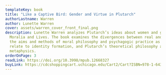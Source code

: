 ```yaml
---
templateKey: book
title: "Like a Captive Bird: Gender and Virtue in Plutarch"
authorLastname: Warren
author: Lunette Warren
cover: assets/warren_cover_front_final.png
description: Lunette Warren analyzes Plutarch’s ideas about women and gender in
  Moralia and Lives. The book examines the divergences between real and ideal,
  the aims and methods of moral philosophy and psychagogic practice as they
  relate to identity formation, and Plutarch’s theoretical philosophy and
  metaphysics.
orderOnPage: 3
readLink: https://doi.org/10.3998/mpub.12668327
buyLink: https://cdcshoppingcart.uchicago.edu/Cart2/Cart?ISBN=978-1-64315-039-0&PRESS=lever
---
```

